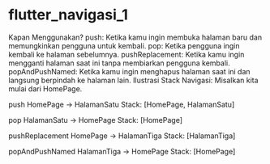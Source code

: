 # flutter_navigasi_1

Kapan Menggunakan?
push: Ketika kamu ingin membuka halaman baru dan memungkinkan pengguna untuk kembali.
pop: Ketika pengguna ingin kembali ke halaman sebelumnya.
pushReplacement: Ketika kamu ingin mengganti halaman saat ini tanpa membiarkan pengguna kembali.
popAndPushNamed: Ketika kamu ingin menghapus halaman saat ini dan langsung berpindah ke halaman lain.
Ilustrasi Stack Navigasi:
Misalkan kita mulai dari HomePage.

push
HomePage → HalamanSatu
Stack: [HomePage, HalamanSatu]

pop
HalamanSatu → HomePage
Stack: [HomePage]

pushReplacement
HomePage → HalamanTiga
Stack: [HalamanTiga]

popAndPushNamed
HalamanTiga → HomePage
Stack: [HomePage]
